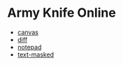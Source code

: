 # Army Knife Online

- [canvas](https://vain0x.github.io/army-knife-online/canvas/)
- [diff](https://vain0x.github.io/army-knife-online/diff/)
- [notepad](https://vain0x.github.io/army-knife-online/notepad/)
- [text-masked](https://vain0x.github.io/army-knife-online/text-masked/)
